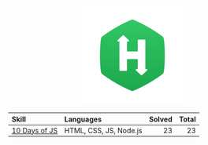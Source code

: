 <p align="center">
  <a href="https://www.hackerrank.com/">
    <img src="./images/HackerRank_logo.png" width="200">
  </a>
</p>

| Skill                                    | Languages              | Solved | Total |
| :--------------------------------------- | :--------------------- | -----: | ----: |
| [10 Days of JS](./skills/10-days-of-js/) | HTML, CSS, JS, Node.js |     23 |    23 |
